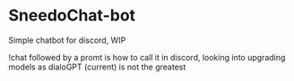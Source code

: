 # SneedoChat-bot
 Simple chatbot for discord, WIP

!chat followed by a promt is how to call it in discord, looking into upgrading models as dialoGPT (current) is not the greatest
